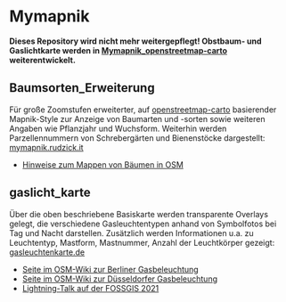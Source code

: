 # Mymapnik

**Dieses Repository wird nicht mehr weitergepflegt! Obstbaum- und Gaslichtkarte werden in [Mymapnik_openstreetmap-carto](https://github.com/rudzick/Mymapnik_openstreetmap-carto/) weiterentwickelt.**

## Baumsorten_Erweiterung
Für große Zoomstufen erweiterter, auf [openstreetmap-carto](https://github.com/gravitystorm/openstreetmap-carto) basierender Mapnik-Style zur Anzeige von Baumarten und -sorten sowie weiteren Angaben wie Pflanzjahr und Wuchsform. Weiterhin werden Parzellennummern von Schrebergärten und Bienenstöcke dargestellt:
[mymapnik.rudzick.it](https://mymapnik.rudzick.it "OSM-Karte mit (Obst-)Bäumen und Kleingartenparzellen") 

* [Hinweise zum Mappen von Bäumen in OSM](https://wiki.openstreetmap.org/wiki/User:Olr/Tagging_von_B%C3%A4umen)

## gaslicht_karte
Über die oben beschriebene Basiskarte werden transparente Overlays gelegt, die verschiedene Gasleuchtentypen anhand von Symbolfotos bei Tag und Nacht darstellen. Zusätzlich werden Informationen u.a. zu Leuchtentyp, Mastform, Mastnummer, Anzahl der Leuchtkörper gezeigt:
[gasleuchtenkarte.de](https://gasleuchtenkarte.de "OSM-Karte zu Gasleuchten")

* [Seite im OSM-Wiki zur Berliner Gasbeleuchtung](https://wiki.openstreetmap.org/wiki/Berlin/Gasleuchten_in_Berlin)
* [Seite im OSM-Wiki zur Düsseldorfer Gasbeleuchtung](https://wiki.openstreetmap.org/wiki/D%C3%BCsseldorf/Projekte/Gaslaternen/Tagging)
* [Lightning-Talk auf der FOSSGIS 2021](https://doi.org/10.5446/53886)

